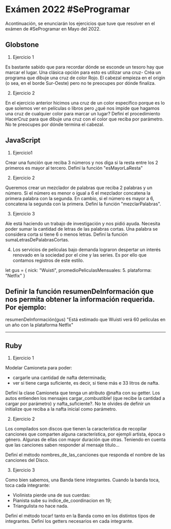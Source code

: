 # Exámen 2022 \#SeProgramar

Acontinuación, se enunciarán los ejercicios que tuve que resolver en el exámen de #SeProgramar en Mayo del 2022.

## Globstone

1. Ejercicio 1

Es bastante sabido que para recordar dónde se esconde un tesoro hay que marcar el lugar.
Una clásica opción para esto es utilizar una cruz-
Créa un programa que dibuje una cruz de color Rojo. El cabezal empieza en el origin (o sea, en el borde Sur-Oeste) pero no te preocupes por dónde finaliza.

2. Ejercicio 2

En el ejercicio anterior hicimos una cruz de un color específico porque es lo que solemos ver en películas o libros pero ¿qué nos impide que hagamos una cruz de cualquier color para marcar un lugar?
Definí el procedimiento HacerCruz para que dibuje una cruz con el color que reciba por parámetro. No te preocupes por dónde termina el cabezal.

## JavaScript

1. Ejercicio1

Crear una función que reciba 3 números y nos diga si la resta entre los 2 primeros es mayor al tercero. Definí la función "esMayorLaResta"

2. Ejercicio 2

Queremos crear un mezclador de palabras que reciba 2 palabras y un número. Si el número es menor o igual a 6 el mezclador concatena la primera palabra con la segunda. En cambio, si el número es mayor a 6, concatena la segunda con la primera. Definí la función "mezclarPalabras".

3. Ejercicio 3

Ale está haciendo un trabajo de investigación y nos pidió ayuda. Necesita poder sumar la cantidad de
letras de las palabras cortas. Una palabra se considera corta si tiene 6 o menos letras. Definí la función sumaLetrasDePalabrasCortas.

4.  Los servicios de películas bajo demanda lograron despertar un interés renovado en la sociedad por el cine y las series. Es por ello que contamos registros de este estilo.

let gus = {
nick: "Wuisti",
promedioPeliculasMensuales: 5.
plataforma: "Netfix"
}

## Definir la función resumenDeInformación que nos permita obtener la información requerida. Por ejemplo:

resumenDeInformación(gus)
"Está estimado que Wuisti verá 60 películas en un año con la plataforma Netfix"

---

## Ruby

1. Ejercicio 1

Modelar Camioneta para poder:

- cargarle una cantidad de nafta determinada;
- ver si tiene carga suficiente, es decir, si tiene más e 33 litros de nafta.

Definí la clase Camioneta que tenga un atributo @nafta con su getter. Los autos entienden los mensajes cargar_combustible! (que recibe la cantidad a cargar por parámetro) y nafta_suficiente?. No te olvides de definir un initialize que reciba a la nafta inicial como parámetro.

2. Ejercicio 2

Los compilados son discos que tienen la característica de recopilar canciones que comparten alguna característica, por ejempli artista, época o género. Algunas de ellas con mayor duración que otras.
Teniendo en cuenta que las canciones saben responder al mensaje titulo...

Definí el método nombres_de_las_canciones que responda el nombre de las canciones del Disco.

3. Ejercicio 3

Como bien sabemos, una Banda tiene integrantes. Cuando la banda toca, toca cada integrante:

- Violinista pierde una de sus cuerdas:
- Pianista sube su indice_de_coordinacion en 19;
- Triangulista no hace nada.

Definí el método tocar! tanto en la Banda como en los distintos tipos de integrantes. Definí los getters necesarios en cada integrante.
